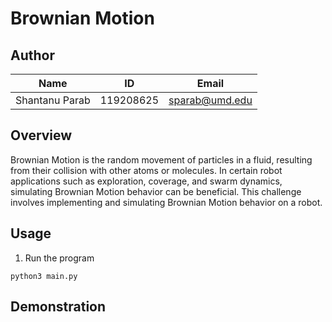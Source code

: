 # Brownian Motion

## Author

|Name|ID|Email|
|:---:|:---:|:---:|
|Shantanu Parab|119208625|sparab@umd.edu|


## Overview
Brownian Motion is the random movement of particles in a fluid, resulting from their collision with other atoms or molecules. In certain robot applications such as exploration, coverage, and swarm dynamics, simulating Brownian Motion behavior can be beneficial. This challenge involves implementing and simulating Brownian Motion behavior on a robot.


## Usage

1. Run the program
```ssh
python3 main.py
```

## Demonstration
